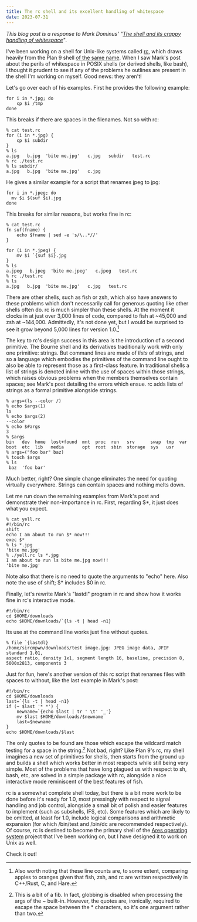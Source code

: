 ```yaml
---
title: The rc shell and its excellent handling of whitespace 
date: 2023-07-31
---
```


*This blog post is a response to Mark Dominus' "[The shell and its crappy handling of whitespace](https://blog.plover.com/Unix/whitespace.html)"*.

I've been working on a shell for Unix-like systems called
[rc](https://git.sr.ht/~sircmpwn/rc), which draws heavily from the Plan 9 shell
[of the same name](http://man.9front.org/1/rc). When I saw Mark's post about the
perils of whitespace in POSIX shells (or derived shells, like bash), I thought
it prudent to see if any of the problems he outlines are present in the shell
I'm working on myself. Good news: they aren't!

Let's go over each of his examples. First he provides the following example:

```
for i in *.jpg; do
	cp $i /tmp
done
```

This breaks if there are spaces in the filenames. Not so with rc:

```
% cat test.rc
for (i in *.jpg) {
	cp $i subdir
}
% ls
a.jpg   b.jpg  'bite me.jpg'   c.jpg   subdir   test.rc
% rc ./test.rc 
% ls subdir/
a.jpg   b.jpg  'bite me.jpg'   c.jpg
```

He gives a similar example for a script that renames jpeg to jpg:

```
for i in *.jpeg; do
  mv $i $(suf $i).jpg
done
```

This breaks for similar reasons, but works fine in rc:

```
% cat test.rc  
fn suf(fname) {
	echo $fname | sed -e 's/\..*//'
}

for (i in *.jpeg) {
	mv $i `{suf $i}.jpg
}
% ls 
a.jpeg   b.jpeg  'bite me.jpeg'   c.jpeg   test.rc
% rc ./test.rc  
% ls 
a.jpg   b.jpg  'bite me.jpg'   c.jpg   test.rc
```

There are other shells, such as fish or zsh, which also have answers to these
problems which don't necessarily call for generous quoting like other shells
often do. rc is much simpler than these shells. At the moment it clocks in at
just over 3,000 lines of code, compared to fish at ~45,000 and zsh at ~144,000.
Admittedly, it's not done yet, but I would be surprised to see it grow beyond
5,000 lines for version 1.0.[^1]

[^1]: Also worth noting that these line counts are, to some extent, comparing
    apples to oranges given that fish, zsh, and rc are written respectively in
    C++/Rust, C, and Hare.

The key to rc's design success in this area is the introduction of a second
primitive. The Bourne shell and its derivatives traditionally work with only one
primitive: strings. But command lines are made of *lists* of strings, and so a
language which embodies the primitives of the command line ought to also be able
to represent those as a first-class feature. In traditional shells a list of
strings is denoted inline with the use of spaces within those strings, which
raises obvious problems when the members themselves contain spaces; see Mark's
post detailing the errors which ensue. rc adds lists of strings as a formal
primitive alongside strings.

```
% args=(ls --color /) 
% echo $args(1) 
ls
% echo $args(2) 
--color
% echo $#args 
3
% $args 
bin   dev  home  lost+found  mnt  proc  run   srv      swap  tmp  var
boot  etc  lib   media       opt  root  sbin  storage  sys   usr
% args=("foo bar" baz) 
% touch $args 
% ls 
 baz  'foo bar'
```

Much better, right? One simple change eliminates the need for quoting virtually
everywhere. Strings can contain spaces and nothing melts down.

Let me run down the remaining examples from Mark's post and demonstrate their
non-importance in rc. First, regarding $\*, it just does what you expect.

```
% cat yell.rc
#!/bin/rc
shift
echo I am about to run $* now!!!
exec $*
% ls *.jpg
'bite me.jpg'
% ./yell.rc ls *.jpg
I am about to run ls bite me.jpg now!!!
'bite me.jpg'
```

Note also that there is no need to quote the arguments to "echo" here. Also note
the use of shift; $\* includes $0 in rc.

Finally, let's rewrite Mark's "lastdl" program in rc and show how it works fine
in rc's interactive mode.

```
#!/bin/rc
cd $HOME/downloads
echo $HOME/downloads/`{ls -t | head -n1}
```

Its use at the command line works just fine without quotes.

```
% file `{lastdl} 
/home/sircmpwn/downloads/test image.jpg: JPEG image data, JFIF standard 1.01,
aspect ratio, density 1x1, segment length 16, baseline, precision 8,
5000x2813, components 3
```

Just for fun, here's another version of this rc script that renames files with
spaces to without, like the last example in Mark's post:

```
#!/bin/rc
cd $HOME/downloads
last=`{ls -t | head -n1}
if (~ $last '* *') {
	newname=`{echo $last | tr ' \t' '_'}
	mv $last $HOME/downloads/$newname
	last=$newname
}
echo $HOME/downloads/$last
```

The only quotes to be found are those which escape the wildcard match testing
for a space in the string.[^2] Not bad, right? Like Plan 9's rc, my shell
imagines a new set of primitives for shells, then starts from the ground up and
builds a shell which works better in most respects while still being very
simple. Most of the problems that have long plagued us with respect to sh, bash,
etc, are solved in a simple package with rc, alongside a nice interactive mode
reminiscent of the best features of fish.

rc is a somewhat complete shell today, but there is a bit more work to be done
before it's ready for 1.0, most pressingly with respect to signal handling and
job control, alongside a small bit of polish and easier features to implement
(such as subshells, IFS, etc). Some features which are likely to be omitted, at
least for 1.0, include logical comparisons and arithmetic expansion (for which
/bin/test and /bin/dc are recommended respectively). Of course, rc is destined
to become the primary shell of the [Ares operating system](https://ares-os.org)
project that I've been working on, but I have designed it to work on Unix as
well.

Check it out!

[^2]: This is a bit of a fib. In fact, globbing is disabled when processing the
    args of the ~ built-in. However, the quotes are, ironically, required to
    escape the space between the \* characters, so it's one argument rather than
    two.
